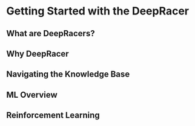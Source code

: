 # Getting Started with the DeepRacer

## What are DeepRacers?

## Why DeepRacer

## Navigating the Knowledge Base

## ML Overview

## Reinforcement Learning

